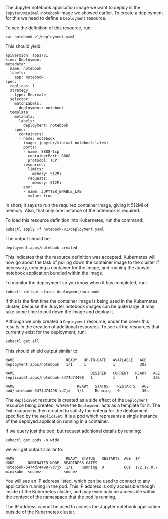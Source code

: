 The Jupyter notebook application image we want to deploy is the ``jupyter/minimal-notebook`` image we showed earlier. To create a deployment for this we need to define a ``Deployment`` resource.

To see the definition of this resource, run:

```execute
cat notebook-v1/deployment.yaml
```

This should yield:

```
apiVersion: apps/v1
kind: Deployment
metadata:
  name: notebook
  labels:
    app: notebook
spec:
  replicas: 1
  strategy:
    type: Recreate
  selector:
    matchLabels:
      deployment: notebook
  template:
    metadata:
      labels:
        deployment: notebook
    spec:
      containers:
      - name: notebook
        image: jupyter/minimal-notebook:latest
        ports:
        - name: 8888-tcp
          containerPort: 8888
          protocol: TCP
        resources:
          limits:
            memory: 512Mi
          requests:
            memory: 512Mi
        env:
        - name: JUPYTER_ENABLE_LAB
          value: true
```

In short, it says to run the required container image, giving it 512Mi of memory. Also, that only one instance of the notebook is required.

To load this resource definition into Kubernetes, run the command:

```execute
kubectl apply -f notebook-v1/deployment.yaml
```

The output should be:

```
deployment.apps/notebook created
```

This indicates that the resource definition was accepted. Kubernetes will now go about the task of pulling down the container image to the cluster if necessary, creating a container for the image, and running the Jupyter notebook application bundled within the image.

To monitor the deployment so you know when it has completed, run:

```execute
kubectl rollout status deployment/notebook
```

If this is the first time the container image is being used in the Kubernetes cluster, because the Jupyter notebook images can be quite large, it may take some time to pull down the image and deploy it.

Although we only created a ``Deployment`` resource, under the cover this results in the creation of additional resources. To see all the resources that currently exist for the deployment, run:

```execute
kubectl get all
```

This should shield output similar to:

```
NAME                       READY   UP-TO-DATE   AVAILABLE   AGE
deployment.apps/notebook   1/1     1            1           30s

NAME                                  DESIRED   CURRENT   READY   AGE
replicaset.apps/notebook-5474d74498   1         1         1       30s

NAME                            READY   STATUS    RESTARTS   AGE
pod/notebook-5474d74498-vd7jx   1/1     Running   0          30s
```

The ``ReplicaSet`` resource is created as a side effect of the ``Deployment`` resource being created, where the ``Deployment`` acts as a template for it. The ``Pod`` resource is then created to satisfy the criteria for the deployment specified by the ``ReplicaSet``. It is a pod which represents a single instance of the deployed application running in a container.

If we query just the pod, but request additional details by running:

```execute
kubectl get pods -o wide
```

we will get output similar to:

```
NAME                       READY  STATUS   RESTARTS  AGE  IP          NODE      NOMINATED NODE  READINESS GATES
notebook-5474d74498-vd7jx  1/1    Running  0         60s  172.17.0.7  minikube  <none>          <none>
```

You will see an IP address listed, which can be used to connect to any application running in the pod. This IP address is only accessible though inside of the Kubernetes cluster, and may even only be accessible within the context of the namespace that the pod is running.

The IP address cannot be used to access the Jupyter notebook application outside of the Kubernetes cluster.
